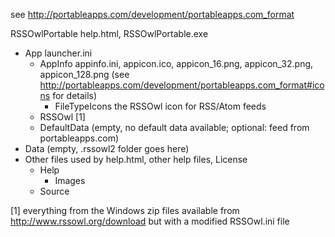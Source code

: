 see http://portableapps.com/development/portableapps.com_format

RSSOwlPortable		help.html, RSSOwlPortable.exe
+ App				launcher.ini
  + AppInfo			appinfo.ini, appicon.ico, appicon_16.png, appicon_32.png, appicon_128.png (see http://portableapps.com/development/portableapps.com_format#icons for details)
     + FileTypeIcons	the RSSOwl icon for RSS/Atom feeds
  + RSSOwl			[1]
  + DefaultData		(empty, no default data available; optional: feed from portableapps.com)
+ Data				(empty, .rssowl2 folder goes here)
+ Other				files used by help.html, other help files, License
  + Help			
     + Images		
  + Source			

[1] everything from the Windows zip files available from http://www.rssowl.org/download but with a modified RSSOwl.ini file
